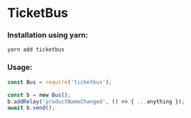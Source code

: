 # TicketBus

### Installation using yarn:
```
yarn add ticketbus
```

### Usage:
```javascript
const Bus = require('ticketbus');

const b = new Bus();
b.addRelay('productNameChanged', () => { ...anything });
await b.send();
```
